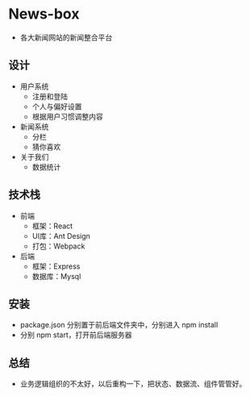 # News-box
-  各大新闻网站的新闻整合平台

## 设计
- 用户系统
    - 注册和登陆
    - 个人与偏好设置
    - 根据用户习惯调整内容
- 新闻系统
	- 分栏
	- 猜你喜欢
- 关于我们
	- 数据统计

## 技术栈
- 前端
    - 框架：React
    - UI库：Ant Design
    - 打包：Webpack
- 后端
    - 框架：Express
    - 数据库：Mysql

## 安装
- package.json 分别置于前后端文件夹中，分别进入 npm install
- 分别 npm start，打开前后端服务器

## 总结
- 业务逻辑组织的不太好，以后重构一下，把状态、数据流、组件管管好。